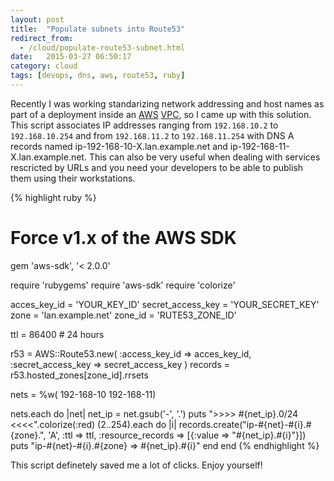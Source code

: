 ```yaml
---
layout: post
title:  "Populate subnets into Route53"
redirect_from:
  - /cloud/populate-route53-subnet.html
date:   2015-03-27 06:50:17
category: cloud
tags: [devops, dns, aws, route53, ruby]
---
```


Recently I was working standarizing network addressing and host names as part of a deployment inside an [AWS][AWS] [VPC][VPC], so I came up with this solution. This script associates IP addresses ranging from `192.168.10.2` to `192.168.10.254` and from `192.168.11.2` to `192.168.11.254` with DNS A records named ip-192-168-10-X.lan.example.net and ip-192-168-11-X.lan.example.net. This can also be very useful when dealing with services rescricted by URLs and you need your developers to be able to publish them using their workstations.

{% highlight ruby %}
# Force v1.x of the AWS SDK
gem 'aws-sdk', '< 2.0.0'

require 'rubygems'
require 'aws-sdk'
require 'colorize'

acces_key_id = 'YOUR_KEY_ID'
secret_access_key = 'YOUR_SECRET_KEY'
zone    = 'lan.example.net'
zone_id = 'RUTE53_ZONE_ID'

ttl = 86400 # 24 hours

r53 = AWS::Route53.new( :access_key_id => acces_key_id, 
                        :secret_access_key => secret_access_key )
records = r53.hosted_zones[zone_id].rrsets

nets = %w( 192-168-10 192-168-11)

nets.each do |net|
  net_ip = net.gsub('-', '.')
  puts ">>>> #{net_ip}.0/24 <<<<".colorize(:red)
  (2..254).each do |i|
    records.create("ip-#{net}-#{i}.#{zone}.", 'A', :ttl => ttl, 
                    :resource_records => [{:value => "#{net_ip}.#{i}"}])
    puts "ip-#{net}-#{i}.#{zone} => #{net_ip}.#{i}"
  end
end
{% endhighlight %}

This script definetely saved me a lot of clicks. Enjoy yourself!

[VPC]: http://aws.amazon.com/vpc
[AWS]: http://aws.amazon.com
